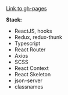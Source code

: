 [Link to gh-pages](https://vlad4k5.github.io/react-pizza/)

**Stack:**

- ReactJS, hooks
- Redux, redux-thunk
- Typescript
- React Router
- Axios
- SCSS
- React Context
- React Skeleton
- json-server
- classnames
